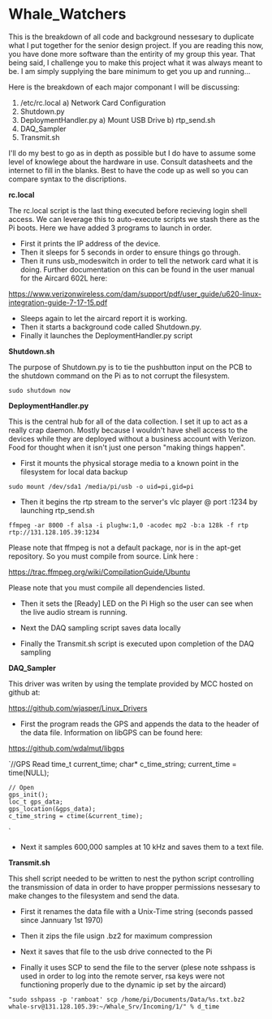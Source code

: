 # Whale_Watchers

This is the breakdown of all code and background nessesary to duplicate what I put together for the senior design project. If you are reading this now, you have done more software than the entirity of my group this year. That being said, I challenge you to make this project what it was always meant to be. I am simply supplying the bare minimum to get you up and running... 

Here is the breakdown of each major componant I will be discussing:

1) /etc/rc.local
  a) Network Card Configuration
2) Shutdown.py
3) DeploymentHandler.py
  a) Mount USB Drive
  b) rtp_send.sh
4) DAQ_Sampler
5) Transmit.sh

I'll do my best to go as in depth as possible but I do have to assume some level of knowlege about the hardware in use. Consult datasheets and the internet to fill in the blanks. Best to have the code up as well so you can compare syntax to the discriptions.

**rc.local**

The rc.local script is the last thing executed before recieving login shell access. We can leverage this to auto-execute scripts we stash there as the Pi boots. Here we have added 3 programs to launch in order. 

- First it prints the IP address of the device. 
- Then it sleeps for 5 seconds in order to ensure things go through. 
- Then it runs usb_modeswitch in order to tell the network card what it is doing. Further documentation on this can be found in the user manual for the Aircard 602L here:

https://www.verizonwireless.com/dam/support/pdf/user_guide/u620-linux-integration-guide-7-17-15.pdf

- Sleeps again to let the aircard report it is working.
- Then it starts a background code called Shutdown.py. 
- Finally it launches the DeploymentHandler.py script

**Shutdown.sh**

The purpose of Shutdown.py is to tie the pushbutton input on the PCB to the shutdown command on the Pi as to not corrupt the filesystem.

`sudo shutdown now`

**DeploymentHandler.py**

This is the central hub for all of the data collection. I set it up to act as a really crap daemon. Mostly because I wouldn't have shell access to the devices while they are deployed without a business account with Verizon. Food for thought when it isn't just one person "making things happen".

- First it mounts the physical storage media to a known point in the filesystem for local data backup 

`sudo mount /dev/sda1 /media/pi/usb -o uid=pi,gid=pi`

- Then it begins the rtp stream to the server's vlc player @ port :1234 by launching rtp_send.sh

`ffmpeg -ar 8000 -f alsa -i plughw:1,0 -acodec mp2 -b:a 128k -f rtp rtp://131.128.105.39:1234`

Please note that ffmpeg is not a default package, nor is in the apt-get repository. So you must compile from source. Link here :

https://trac.ffmpeg.org/wiki/CompilationGuide/Ubuntu

Please note that you must compile all dependencies listed.

- Then it sets the [Ready] LED on the Pi High so the user can see when the live audio stream is running.

- Next the DAQ sampling script saves data locally

- Finally the Transmit.sh script is executed upon completion of the DAQ sampling

**DAQ_Sampler**

This driver was writen by using the template provided by MCC hosted on github at:

https://github.com/wjasper/Linux_Drivers

- First the program reads the GPS and appends the data to the header of the data file. Information on libGPS can be found here:

https://github.com/wdalmut/libgps

`//GPS Read
    time_t current_time;
    char* c_time_string;
    current_time = time(NULL);

    // Open
    gps_init();
    loc_t gps_data;
    gps_location(&gps_data);
    c_time_string = ctime(&current_time);
`

- Next it samples 600,000 samples at 10 kHz and saves them to a text file.

**Transmit.sh**

This shell script needed to be written to nest the python script controlling the transmission of data in order to have propper permissions nessesary to make changes to the filesystem and send the data.

- First it renames the data file with a Unix-Time string (seconds passed since Jannuary 1st 1970)

- Then it zips the file usign .bz2 for maximum compression

- Next it saves that file to the usb drive connected to the Pi

- Finally it uses SCP to send the file to the server (plese note sshpass is used in order to log into the remote server, rsa keys were not functioning properly due to the dynamic ip set by the aircard)

`"sudo sshpass -p 'ramboat' scp /home/pi/Documents/Data/%s.txt.bz2 whale-srv@131.128.105.39:~/Whale_Srv/Incoming/1/" % d_time`
